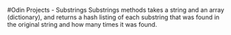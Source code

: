 #Odin Projects - Substrings
Substrings methods takes a string and an array (dictionary), and returns a hash listing of each substring that was found in the original string and how many times it was found.


